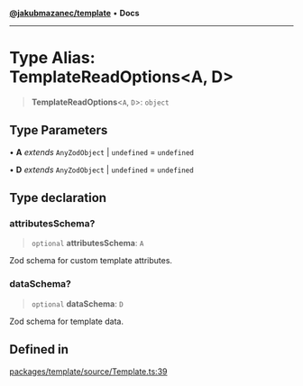[**@jakubmazanec/template**](../README.md) • **Docs**

---

# Type Alias: TemplateReadOptions\<A, D\>

> **TemplateReadOptions**\<`A`, `D`\>: `object`

## Type Parameters

• **A** _extends_ `AnyZodObject` \| `undefined` = `undefined`

• **D** _extends_ `AnyZodObject` \| `undefined` = `undefined`

## Type declaration

### attributesSchema?

> `optional` **attributesSchema**: `A`

Zod schema for custom template attributes.

### dataSchema?

> `optional` **dataSchema**: `D`

Zod schema for template data.

## Defined in

[packages/template/source/Template.ts:39](https://github.com/jakubmazanec/tools/blob/3137813ef46c72d3c081751f960a2aa2c61ad567/packages/template/source/Template.ts#L39)
